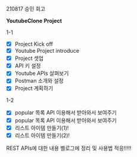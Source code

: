 210817 승민 회고

**YoutubeClone** **Project**

1-1

- [x] Project Kick off
- [x] Youtube Project introduce
- [x] Project 셋업
- [x] API 키 설정
- [x] Youtube APIs 살펴보기
- [x] Postman 소개와 설정
- [x] Project 계획하기

1-2

- [x] popular 목록 API 이용해서 받아와서 보여주기
- [x] popular 목록 API 이용해서 받아와서 보여주기
- [x] 리스트 아이템 만들기(1)!
- [x] 리스트 아이템 만들기(2)!

REST APIs에 대한 내용 벨로그에 정리 및 사용법 적응!!!!!
